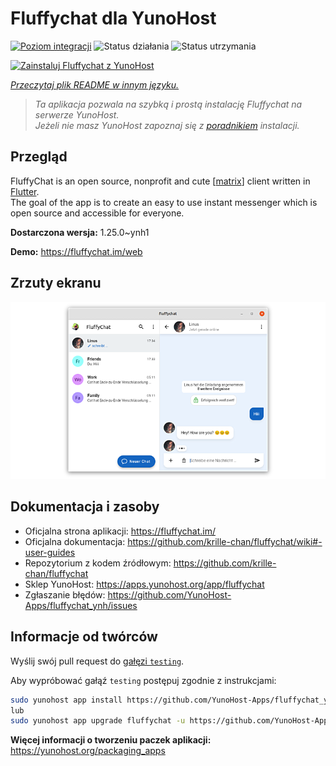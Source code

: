 <!--
To README zostało automatycznie wygenerowane przez <https://github.com/YunoHost/apps/tree/master/tools/readme_generator>
Nie powinno być ono edytowane ręcznie.
-->

# Fluffychat dla YunoHost

[![Poziom integracji](https://apps.yunohost.org/badge/integration/fluffychat)](https://ci-apps.yunohost.org/ci/apps/fluffychat/)
![Status działania](https://apps.yunohost.org/badge/state/fluffychat)
![Status utrzymania](https://apps.yunohost.org/badge/maintained/fluffychat)

[![Zainstaluj Fluffychat z YunoHost](https://install-app.yunohost.org/install-with-yunohost.svg)](https://install-app.yunohost.org/?app=fluffychat)

*[Przeczytaj plik README w innym języku.](./ALL_README.md)*

> *Ta aplikacja pozwala na szybką i prostą instalację Fluffychat na serwerze YunoHost.*  
> *Jeżeli nie masz YunoHost zapoznaj się z [poradnikiem](https://yunohost.org/install) instalacji.*

## Przegląd

FluffyChat is an open source, nonprofit and cute [[matrix](https://matrix.org)] client written in [Flutter](https://flutter.dev).  
The goal of the app is to create an easy to use instant messenger which is open source and accessible for everyone.


**Dostarczona wersja:** 1.25.0~ynh1

**Demo:** <https://fluffychat.im/web>

## Zrzuty ekranu

![Zrzut ekranu z Fluffychat](./doc/screenshots/screenshot.png)

## Dokumentacja i zasoby

- Oficjalna strona aplikacji: <https://fluffychat.im/>
- Oficjalna dokumentacja: <https://github.com/krille-chan/fluffychat/wiki#-user-guides>
- Repozytorium z kodem źródłowym: <https://github.com/krille-chan/fluffychat>
- Sklep YunoHost: <https://apps.yunohost.org/app/fluffychat>
- Zgłaszanie błędów: <https://github.com/YunoHost-Apps/fluffychat_ynh/issues>

## Informacje od twórców

Wyślij swój pull request do [gałęzi `testing`](https://github.com/YunoHost-Apps/fluffychat_ynh/tree/testing).

Aby wypróbować gałąź `testing` postępuj zgodnie z instrukcjami:

```bash
sudo yunohost app install https://github.com/YunoHost-Apps/fluffychat_ynh/tree/testing --debug
lub
sudo yunohost app upgrade fluffychat -u https://github.com/YunoHost-Apps/fluffychat_ynh/tree/testing --debug
```

**Więcej informacji o tworzeniu paczek aplikacji:** <https://yunohost.org/packaging_apps>
